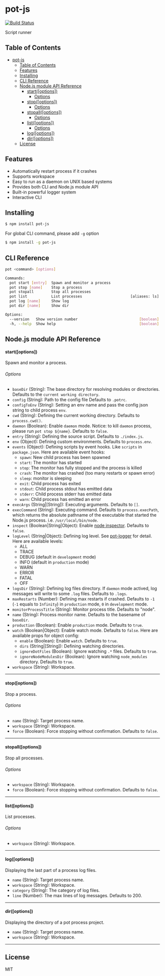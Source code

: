 # pot-js

[![Build Status](https://travis-ci.org/Cap32/pot-js.svg?branch=master)](https://travis-ci.org/Cap32/pot-js)

Script runner

## Table of Contents

<!-- TOC -->

* [pot-js](#pot-js)
  * [Table of Contents](#table-of-contents)
  * [Features](#features)
  * [Installing](#installing)
  * [CLI Reference](#cli-reference)
  * [Node.js module API Reference](#nodejs-module-api-reference)
    * [start([options])](#startoptions)
      * [Options](#options)
    * [stop([options])](#stopoptions)
      * [Options](#options-1)
    * [stopall([options])](#stopalloptions)
      * [Options](#options-2)
    * [list([options])](#listoptions)
      * [Options](#options-3)
    * [log([options])](#logoptions)
    * [dir([options])](#diroptions)
  * [License](#license)

<!-- /TOC -->

## Features

* Automatically restart process if it crashes
* Supports workspace
* Easy to run as a daemon on UNIX based systems
* Provides both CLI and Node.js module API
* Built-in powerful logger system
* Interactive CLI

## Installing

```bash
$ npm install pot-js
```

For global CLI command, please add `-g` option

```bash
$ npm install -g pot-js
```

## CLI Reference

```bash
pot <command> [options]

Commands:
  pot start [entry]  Spawn and monitor a process
  pot stop [name]    Stop a process
  pot stopall        Stop all processes
  pot list           List processes                      [aliases: ls]
  pot log [name]     Show log
  pot dir [name]     Show dir

Options:
  --version   Show version number                            [boolean]
  -h, --help  Show help                                      [boolean]
```

## Node.js module API Reference

#### start([options])

Spawn and monitor a process.

###### Options

* `baseDir` (String): The base directory for resolving modules or directories. Defaults to the `current working directory`.
* `config` (String): Path to the config file Defaults to `.potrc`.
* `configToEnv` (String): Setting an env name and pass the config json string to child process `env`.
* `cwd` (String): Defining the current working directory. Defaults to `process.cwd()`.
* `daemon` (Boolean): Enable `daemon` mode. Notice: to kill `daemon` process, please run `pot stop ${name}`. Defaults to `false`.
* `entry` (String): Defining the source script. Defaults to `./index.js`.
* `env` (Object): Defining custom environments. Defaults to `process.env`.
* `events` (Object): Defining scripts by event hooks. Like `scripts` in `package.json`. Here are available event hooks:
  * `spawn`: New child process has been spawned
  * `start`: The monitor has started
  * `stop`: The monitor has fully stopped and the process is killed
  * `crash`: The monitor has crashed (too many restarts or spawn error)
  * `sleep`: monitor is sleeping
  * `exit`: Child process has exited
  * `stdout`: Child process stdout has emitted data
  * `stderr`: Child process stderr has emitted data
  * `warn`: Child process has emitted an error
* `execArgs` (String|[String]): Executing arguments. Defaults to `[]`.
* `execCommand` (String): Executing command. Defaults to `process.execPath`, which returns the absolute pathname of the executable that started the Node.js process. i.e. `/usr/local/bin/node`.
* `inspect` (Boolean|String|Object): Enable [node inspector](https://nodejs.org/api/cli.html#cli_inspect_host_port). Defaults to `false`.
* `logLevel` (String|Object): Defining log level. See [pot-logger](https://github.com/cantonjs/pot-logger) for detail. Here are available levels:
  * ALL
  * TRACE
  * DEBUG (default in `development` mode)
  * INFO (default in `production` mode)
  * WARN
  * ERROR
  * FATAL
  * OFF
* `logsDir` (String): Defining log files directory. If `daemon` mode actived, log messages will write to some `.log` files. Defaults to `.logs`.
* `maxRestarts` (Number): Defining max restarts if crashed. Defaults to `-1` (`-1` equals to `Infinity`) in `production` mode, `0` in `development` mode.
* `monitorProcessTitle` (String): Monitor process title. Defaults to "node".
* `name` (String): Process monitor name. Defaults to the basename of `baseDir`.
* `production` (Boolean): Enable `production` mode. Defaults to `true`.
* `watch` (Boolean|Object): Enable watch mode. Defaults to `false`. Here are available props for object config:
  * `enable` (Boolean): Enable `watch`. Defaults to `true`.
  * `dirs` (String|[String]): Defining watching directories.
  * `ignoreDotFiles` (Boolean): Ignore watching `.*` files. Defaults to `true`.
  * `ignoreNodeModulesDir` (Boolean): Ignore watching `node_modules` directory. Defaults to `true`.
* `workspace` (String): Workspace.

---

#### stop([options])

Stop a process.

###### Options

* `name` (String): Target process name.
* `workspace` (String): Workspace.
* `force` (Boolean): Force stopping without confirmation. Defaults to `false`.

---

#### stopall([options])

Stop all processes.

###### Options

* `workspace` (String): Workspace.
* `force` (Boolean): Force stopping without confirmation. Defaults to `false`.

---

#### list([options])

List processes.

###### Options

* `workspace` (String): Workspace.

---

#### log([options])

Displaying the last part of a process log files.

* `name` (String): Target process name.
* `workspace` (String): Workspace.
* `category` (String): The category of log files.
* `line` (Number): The max lines of log messages. Defaults to 200.

---

#### dir([options])

Displaying the directory of a pot process project.

* `name` (String): Target process name.
* `workspace` (String): Workspace.

---

## License

MIT
